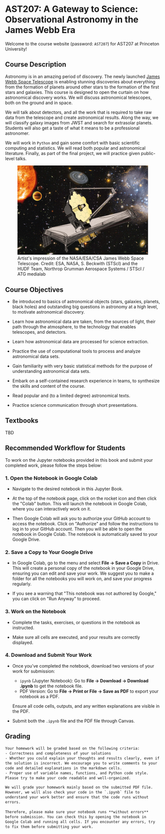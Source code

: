 # AST207: A Gateway to Science: Observational Astronomy in the James Webb Era

Welcome to the course website (password: `AST207`) for AST207 at Princeton University! 

## Course Description

Astronomy is in an amazing period of discovery. The newly launched [James Webb Space Telescope](https://science.nasa.gov/mission/webb/) is enabling stunning discoveries about everything from the formation of planets around other stars to the formation of the first stars and galaxies. This course is designed to open the curtain on how astronomical discovery works. We will discuss astronomical telescopes, both on the ground and in space. 

We will talk about detectors, and all the work that is required to take raw data from the telescope and create astronomical results. Along the way, we will classify galaxy images from JWST and search for extrasolar planets. Students will also get a taste of what it means to be a professional astronomer.

We will work in `Python` and gain some comfort with basic scientific computing and statistics. We will read both popular and astronomical literature. Finally, as part of the final project, we will practice given public-level talks.

<figure>
  <img src="../_static/lecture_specific/jwst_artist.jpg" alt="Alt text">
  <figcaption>Artist's impression of the NASA/ESA/CSA James Webb Space Telescope. Credit: ESA, NASA, S. Beckwith (STScI) and the HUDF Team, Northrop Grumman Aerospace Systems / STScI / ATG medialab</figcaption>
</figure>


## Course Objectives

- Be introduced to basics of astronomical objects (stars, galaxies, planets, black holes) and outstanding big questions in astronomy at a high level, to motivate astronomical discovery.

- Learn how astronomical data are taken, from the sources of light, their path through the atmosphere, to the technology that enables telescopes, and detectors.

- Learn how astronomical data are processed for science extraction.

- Practice the use of computational tools to process and analyze astronomical data sets.

- Gain familiarity with very basic statistical methods for the purpose of understanding astronomical data sets.

- Embark on a self-contained research experience in teams, to synthesize the skills and content of the course.

- Read popular and (to a limited degree) astronomical texts.

- Practice science communication through short presentations.


## Textbooks

TBD


## Recommended Workflow for Students
To work on the Jupyter notebooks provided in this book and submit your completed work, please follow the steps below:

### 1. Open the Notebook in Google Colab
- Navigate to the desired notebook in this Jupyter Book.

- At the top of the notebook page, click on the rocket icon and then click the "Colab" button. This will launch the notebook in Google Colab, where you can interactively work on it. 

- Then Google Colab will ask you to authorize your GitHub account to access the notebook. Click on "Authorize" and follow the instructions to log in to your GitHub account. Then you will be able to open the notebook in Google Colab. The notebook is automatically saved to your Google Drive.

### 2. Save a Copy to Your Google Drive
- In Google Colab, go to the menu and select **File → Save a Copy** in Drive. This will create a personal copy of the notebook in your Google Drive, ensuring you can edit and save your work. We suggest you to make a folder for all the notebooks you will work on, and save your progress regularly.

- If you see a warning that "This notebook was not authored by Google," you can click on "Run Anyway" to proceed.

### 3. Work on the Notebook
- Complete the tasks, exercises, or questions in the notebook as instructed.

- Make sure all cells are executed, and your results are correctly displayed.

### 4. Download and Submit Your Work
- Once you’ve completed the notebook, download two versions of your work for submission:
    - `ipynb` (Jupyter Notebook): Go to **File → Download → Download .ipynb** to get the notebook file.
    - PDF Version: Go to **File → Print or File → Save as PDF** to export your notebook as a PDF.

    Ensure all code cells, outputs, and any written explanations are visible in the PDF.

- Submit both the `.ipynb` file and the PDF file through Canvas.


## Grading

```{note}
Your homework will be graded based on the following criteria:
- Correctness and completeness of your solutions
- Whether you could explain your thoughts and results clearly, even if the solution is incorrect. We encourage you to write comments to your code and detailed explanations in the markdown cells.
- Proper use of variable names, functions, and Python code style. Please try to make your code readable and well-organized.
```

```{important}
We will grade your homework mainly based on the submitted PDF file. However, we will also check your code in the `.ipynb` file to understand your work better and ensure that the code runs without errors. 

Therefore, please make sure your notebook runs **without errors** before submission. You can check this by opening the notebook in Google Colab and running all cells. If you encounter any errors, try to fix them before submitting your work.
```


<!-- 
We propose development funds for a new course on Observational Astronomy, designed both for majors and non-majors interested in understanding Astronomical telescopes and data. A draft syllabus is attached at the end of this proposal for context. We currently run a Junior Methods course (Astro 303) that tried to cover observing, statistics, and computational methods. As a result, students are not able to dive into the details of telescopes at different wavelengths, data gathering, or data reduction. We thus intend to create an Observational Methods course that covers observations fully, and then keep statistical and computational methods in Astronomy 303. At the same time, we feel that a course on observing will have wide appeal to students outside of the major, and would be a wonderful venue for learning the basics of scientific computing (python) as well as some associated soft skills, like reading scientific papers. 
```{note}
We will design to course with no Calculus pre-requisite, to be inclusive of students that are less comfortable applying math in scientific settings. We envision that this will be a 200-level course that also counts towards the AST major, and that it would carry the SEN designation for non-science majors.
```
The course will follow the life of a photon from astronomical sources to telescope detectors. In terms of science material, we will cover the physical mechanisms that lead to light at different wavelengths, time and astronomical coordinate systems, the impact of atmosphere, and technical details about telescopes and detectors at different wavelengths. We will cover basic statistics in order to understand data reduction. In parallel, we will cover the basic of python, including input/output, visualization, github, etc. We will work with notebooks that can be easily shared. In terms of assessment, throughout the semester we will work with data at different wavelengths, and then the class will design and execute an observational program, including reducing the data and making measurements. As a final writing project, the students will design an observing program for the James Webb Space Telescope, and we will arrange a mock Telescope Allocation Committee in which they read and rank each others proposals (I have done this part successfully in Astro 303).  -->



